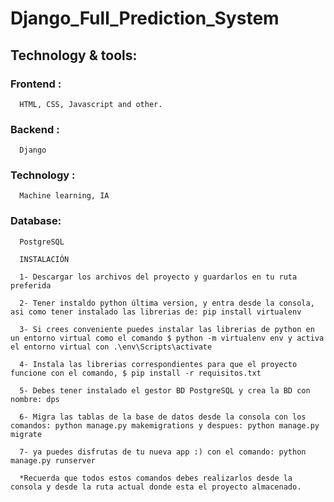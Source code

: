 # Django_Full_Prediction_System

## Technology & tools: 
  ### Frontend : 
      HTML, CSS, Javascript and other.
  
  ### Backend : 
      Django 
  
  ### Technology :
      Machine learning, IA
  
  ### Database:
      PostgreSQL

      INSTALACIÓN

      1- Descargar los archivos del proyecto y guardarlos en tu ruta preferida

      2- Tener instaldo python última version, y entra desde la consola, asi como tener instalado las librerias de: pip install virtualenv

      3- Si crees conveniente puedes instalar las librerias de python en un entorno virtual como el comando $ python -m virtualenv env y activa el entorno virtual con .\env\Scripts\activate
      
      4- Instala las librerias correspondientes para que el proyecto funcione con el comando, $ pip install -r requisitos.txt

      5- Debes tener instalado el gestor BD PostgreSQL y crea la BD con nombre: dps

      6- Migra las tablas de la base de datos desde la consola con los comandos: python manage.py makemigrations y despues: python manage.py migrate

      7- ya puedes disfrutas de tu nueva app :) con el comando: python manage.py runserver

      *Recuerda que todos estos comandos debes realizarlos desde la consola y desde la ruta actual donde esta el proyecto almacenado.







